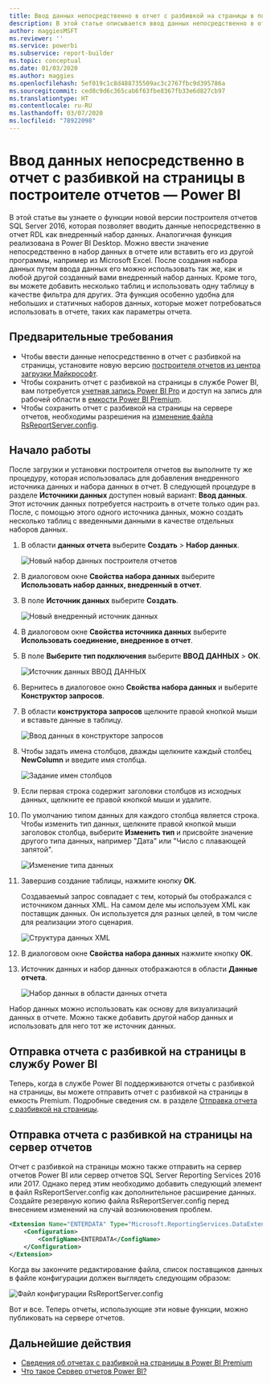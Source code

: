 ```yaml
---
title: Ввод данных непосредственно в отчет с разбивкой на страницы в построителе отчетов
description: В этой статье описывается ввод данных непосредственно в отчет с разбивкой на страницы в построителе отчетов.
author: maggiesMSFT
ms.reviewer: ''
ms.service: powerbi
ms.subservice: report-builder
ms.topic: conceptual
ms.date: 01/03/2020
ms.author: maggies
ms.openlocfilehash: 5ef019c1c8d488735509ac3c2767fbc9d395786a
ms.sourcegitcommit: ced8c9d6c365cab6f63fbe8367fb33e6d827cb97
ms.translationtype: HT
ms.contentlocale: ru-RU
ms.lasthandoff: 03/07/2020
ms.locfileid: "78922098"
---
```

# <a name="enter-data-directly-in-a-paginated-report-in-report-builder---power-bi"></a>Ввод данных непосредственно в отчет с разбивкой на страницы в построителе отчетов — Power BI

В этой статье вы узнаете о функции новой версии построителя отчетов SQL Server 2016, которая позволяет вводить данные непосредственно в отчет RDL как внедренный набор данных.  Аналогичная функция реализована в Power BI Desktop. Можно ввести значение непосредственно в набор данных в отчете или вставить его из другой программы, например из Microsoft Excel. После создания набора данных путем ввода данных его можно использовать так же, как и любой другой созданный вами внедренный набор данных. Кроме того, вы можете добавить несколько таблиц и использовать одну таблицу в качестве фильтра для других. Эта функция особенно удобна для небольших и статичных наборов данных, которые может потребоваться использовать в отчете, таких как параметры отчета.
 
## <a name="prerequisites"></a>Предварительные требования

- Чтобы ввести данные непосредственно в отчет с разбивкой на страницы, установите новую версию [построителя отчетов из центра загрузки Майкрософт](https://www.microsoft.com/download/details.aspx?id=53613). 
- Чтобы сохранить отчет с разбивкой на страницы в службе Power BI, вам потребуется [учетная запись Power BI Pro](../service-self-service-signup-for-power-bi.md) и доступ на запись для рабочей области в [емкости Power BI Premium](../service-premium-what-is.md).
- Чтобы сохранить отчет с разбивкой на страницы на сервере отчетов, необходимы разрешения на [изменение файла RsReportServer.config](#upload-the-paginated-report-to-a-report-server).

## <a name="get-started"></a>Начало работы

После загрузки и установки построителя отчетов вы выполните ту же процедуру, которая использовалась для добавления внедренного источника данных и набора данных в отчет. В следующей процедуре в разделе **Источники данных** доступен новый вариант: **Ввод данных**.  Этот источник данных потребуется настроить в отчете только один раз. После, с помощью этого одного источника данных, можно создать несколько таблиц с введенными данными в качестве отдельных наборов данных.

1. В области **данных отчета** выберите **Создать** > **Набор данных**.

    ![Новый набор данных построителя отчетов](media/paginated-reports-enter-data/paginated-new-dataset.png)

1. В диалоговом окне **Свойства набора данных** выберите **Использовать набор данных, внедренный в отчет**.

1. В поле **Источник данных** выберите **Создать**.

    ![Новый внедренный источник данных](media/paginated-reports-enter-data/paginated-new-data-source.png)

1. В диалоговом окне **Свойства источника данных** выберите **Использовать соединение, внедренное в отчет**.
2. В поле **Выберите тип подключения** выберите **ВВОД ДАННЫХ** > **ОК**.

    ![Источник данных ВВОД ДАННЫХ](media/paginated-reports-enter-data/paginated-data-source-properties-enter-data.png)

1. Вернитесь в диалоговое окно **Свойства набора данных** и выберите **Конструктор запросов**.
2. В области **конструктора запросов** щелкните правой кнопкой мыши и вставьте данные в таблицу.

    ![Ввод данных в конструкторе запросов](media/paginated-reports-enter-data/paginated-enter-data.png)

1. Чтобы задать имена столбцов, дважды щелкните каждый столбец **NewColumn** и введите имя столбца.

    ![Задание имен столбцов](media/paginated-reports-enter-data/paginated-column-name.png)

1. Если первая строка содержит заголовки столбцов из исходных данных, щелкните ее правой кнопкой мыши и удалите.
    
9. По умолчанию типом данных для каждого столбца является строка. Чтобы изменить тип данных, щелкните правой кнопкой мыши заголовок столбца, выберите **Изменить тип** и присвойте значение другого типа данных, например "Дата" или "Число с плавающей запятой".

    ![Изменение типа данных](media/paginated-reports-enter-data/paginated-data-type.png)

1. Завершив создание таблицы, нажмите кнопку **ОК**.  

    Создаваемый запрос совпадает с тем, который бы отображался с источником данных XML. На самом деле мы используем XML как поставщик данных.  Он используется для разных целей, в том числе для реализации этого сценария.

    ![Структура данных XML](media/paginated-reports-enter-data/paginated-xml-data.png)

12. В диалоговом окне **Свойства набора данных** нажмите кнопку **ОК**.

13. Источник данных и набор данных отображаются в области **Данные отчета**.

    ![Набор данных в области данных отчета](media/paginated-reports-enter-data/paginated-report-data-pane.png)

Набор данных можно использовать как основу для визуализаций данных в отчете. Можно также добавить другой набор данных и использовать для него тот же источник данных.

## <a name="upload-the-paginated-report-to-the-power-bi-service"></a>Отправка отчета с разбивкой на страницы в службу Power BI

Теперь, когда в службе Power BI поддерживаются отчеты с разбивкой на страницы, вы можете отправить отчет с разбивкой на страницы в емкость Premium. Подробные сведения см. в разделе [Отправка отчета с разбивкой на страницы](paginated-reports-save-to-power-bi-service.md).

## <a name="upload-the-paginated-report-to-a-report-server"></a>Отправка отчета с разбивкой на страницы на сервер отчетов

Отчет с разбивкой на страницы можно также отправить на сервер отчетов Power BI или сервер отчетов SQL Server Reporting Services 2016 или 2017. Однако перед этим необходимо добавить следующий элемент в файл RsReportServer.config как дополнительное расширение данных. Создайте резервную копию файла RsReportServer.config перед внесением изменений на случай возникновения проблем.

```xml
<Extension Name="ENTERDATA" Type="Microsoft.ReportingServices.DataExtensions.XmlDPConnection,Microsoft.ReportingServices.DataExtensions">
    <Configuration>
        <ConfigName>ENTERDATA</ConfigName>
    </Configuration>
</Extension>
```

Когда вы закончите редактирование файла, список поставщиков данных в файле конфигурации должен выглядеть следующим образом:

![Файл конфигурации RsReportServer.config](media/paginated-reports-enter-data/paginated-rsreportserver-config-file.png)

Вот и все. Теперь отчеты, использующие эти новые функции, можно публиковать на сервере отчетов.

## <a name="next-steps"></a>Дальнейшие действия

- [Сведения об отчетах с разбивкой на страницы в Power BI Premium](paginated-reports-report-builder-power-bi.md)
- [Что такое Сервер отчетов Power BI?](../report-server/get-started.md)
